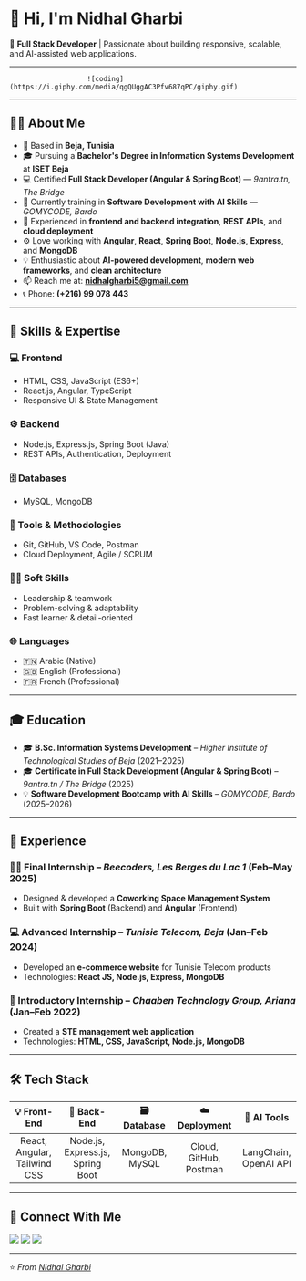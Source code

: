 # 👋 Hi, I'm Nidhal Gharbi  

🚀 **Full Stack Developer** | Passionate about building responsive, scalable, and AI-assisted web applications.

---

                       ![coding](https://i.giphy.com/media/qgQUggAC3Pfv687qPC/giphy.gif)

---

## 👨‍💻 About Me  

- 📍 Based in **Beja, Tunisia**  
- 🎓 Pursuing a **Bachelor's Degree in Information Systems Development** at **ISET Beja**  
- 💻 Certified **Full Stack Developer (Angular & Spring Boot)** — *9antra.tn, The Bridge*  
- 🤖 Currently training in **Software Development with AI Skills** — *GOMYCODE, Bardo*  
- 🧩 Experienced in **frontend and backend integration**, **REST APIs**, and **cloud deployment**  
- ⚙️ Love working with **Angular**, **React**, **Spring Boot**, **Node.js**, **Express**, and **MongoDB**  
- 💡 Enthusiastic about **AI-powered development**, **modern web frameworks**, and **clean architecture**  
- 📫 Reach me at: **nidhalgharbi5@gmail.com**  
- 📞 Phone: **(+216) 99 078 443**

---

## 🧠 Skills & Expertise  

### 💻 Frontend
- HTML, CSS, JavaScript (ES6+)
- React.js, Angular, TypeScript
- Responsive UI & State Management

### ⚙️ Backend
- Node.js, Express.js, Spring Boot (Java)
- REST APIs, Authentication, Deployment

### 🗄️ Databases
- MySQL, MongoDB

### 🧰 Tools & Methodologies
- Git, GitHub, VS Code, Postman  
- Cloud Deployment, Agile / SCRUM

### 🧑‍💼 Soft Skills
- Leadership & teamwork  
- Problem-solving & adaptability  
- Fast learner & detail-oriented  

### 🌐 Languages
- 🇹🇳 Arabic (Native)
- 🇬🇧 English (Professional)  
- 🇫🇷 French (Professional)  

---

## 🎓 Education  

- 🎓 **B.Sc. Information Systems Development** – *Higher Institute of Technological Studies of Beja* (2021–2025)  
- 🎓 **Certificate in Full Stack Development (Angular & Spring Boot)** – *9antra.tn / The Bridge* (2025)  
- 💡 **Software Development Bootcamp with AI Skills** – *GOMYCODE, Bardo* (2025–2026)  

---

## 💼 Experience  

### 🧑‍💻 Final Internship – *Beecoders, Les Berges du Lac 1* (Feb–May 2025)
- Designed & developed a **Coworking Space Management System**  
- Built with **Spring Boot** (Backend) and **Angular** (Frontend)

### 💻 Advanced Internship – *Tunisie Telecom, Beja* (Jan–Feb 2024)
- Developed an **e-commerce website** for Tunisie Telecom products  
- Technologies: **React JS, Node.js, Express, MongoDB**

### 🌱 Introductory Internship – *Chaaben Technology Group, Ariana* (Jan–Feb 2022)
- Created a **STE management web application**  
- Technologies: **HTML, CSS, JavaScript, Node.js, MongoDB**

---

## 🛠 Tech Stack  

| 💡 Front-End | 🔧 Back-End | 🗃️ Database | ☁️ Deployment | 🤖 AI Tools |
|:-------------:|:------------:|:-------------:|:--------------:|:-------------:|
| React, Angular, Tailwind CSS | Node.js, Express.js, Spring Boot | MongoDB, MySQL | Cloud, GitHub, Postman | LangChain, OpenAI API |

---

## 🤝 Connect With Me  

<p align="left">
<a href="https://github.com/nidhalgharbi"><img src="https://img.shields.io/badge/GitHub-181717?style=for-the-badge&logo=github" /></a>
<a href="mailto:nidhalgharbi5@gmail.com"><img src="https://img.shields.io/badge/Gmail-D14836?style=for-the-badge&logo=gmail&logoColor=white" /></a>
<a href="https://www.linkedin.com/in/nidhal-gharbi-536140385"><img src="https://img.shields.io/badge/LinkedIn-0077B5?style=for-the-badge&logo=linkedin&logoColor=white" /></a>
</p>

---

⭐️ *From [Nidhal Gharbi](https://github.com/nidhalgharbi)*

